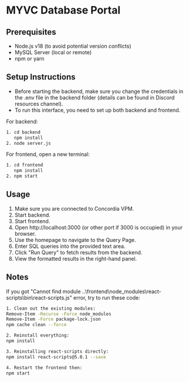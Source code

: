 
# MYVC Database Portal

## Prerequisites

- Node.js v18 (to avoid potential version conflicts)
- MySQL Server (local or remote)
- npm or yarn

## Setup Instructions

- Before starting the backend, make sure you change the credentials in the .env file in the backend folder (details can be found in Discord resources channel).
- To run this interface, you need to set up both backend and frontend.

For backend:
   ```sh
   1. cd backend
      npm install
   2. node server.js
   ```
For frontend, open a new terminal:
   ```sh
   1. cd frontend
      npm install
   2. npm start
   ```


## Usage

1. Make sure you are connected to Concordia VPM.
2. Start backend.
3. Start frontend.
4. Open http://localhost:3000 (or other port if 3000 is occupied) in your browser.
5. Use the homepage to navigate to the Query Page.
6. Enter SQL queries into the provided text area.
7. Click "Run Query" to fetch results from the backend.
8. View the formatted results in the right-hand panel.


## Notes
If you got "Cannot find module ..\frontend\node_modules\react-scripts\bin\react-scripts.js" error, try to run these code:

   ```sh
1. Clean out the existing modules:
   Remove-Item -Recurse -Force node_modules
   Remove-Item -Force package-lock.json
   npm cache clean --force

2. Reinstall everything:
   npm install
   
3. Reinstalling react-scripts directly:
   npm install react-scripts@5.0.1 --save

4. Restart the frontend then:
   npm start
   ```
